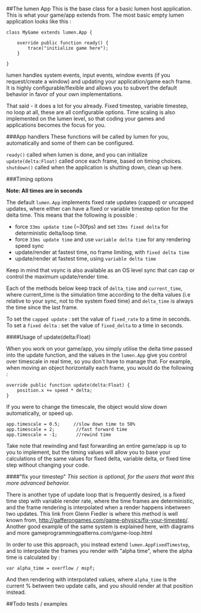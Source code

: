 ##The lumen App 
This is the base class for a basic lumen host application. This is what your game/app extends from. The most basic empty lumen application looks like this : 

```
class MyGame extends lumen.App {
	
	override public function ready() {
		trace("initialize game here");
	}
	
}
```

lumen handles system events, input events, window events (if you request/create a window) and updating your application/game each frame. It is highly configurable/flexible and allows you to subvert the default behavior in favor of your own implementations.

That said - it does a lot for you already. Fixed timestep, variable timestep, no loop at all, these are all configurable options. Time scaling is also implemented on the lumen level, so that coding your games and applications becomes the focus for you.

###App handlers
These functions will be called by lumen for you, automatically and some of them can be configured.

`ready()` called when lumen is done, and you can initialize   
`update(delta:Float)` called once each frame, based on timing choices.   
`shutdown()` called when the application is shutting down, clean up here.   


###Timing options

**Note: All times are in seconds**

The default `lumen.App` implements fixed rate updates (capped) or uncapped updates, where either can have a fixed or variable timestep option for the delta time.  This means that the following is possible : 

- force `33ms update time` (~30fps) and set `33ms fixed delta` for deterministic delta/loop time.
- force `33ms update time` and use `variable delta time` for any rendering speed sync
- update/render at fastest time, no frame limiting, with `fixed delta time`
- update/render at fastest time, using `variable delta time`

Keep in mind that vsync is also available as an OS level sync that can cap or control the maximum update/render time.

Each of the methods below keep track of `delta_time` and `current_time`, where current_time is the simulation time according to the delta values (i.e relative to your sync, not to the system fixed time) and `delta_time` is always the time since the last frame.

To set the `capped update` : set the value of `fixed_rate` to a time in seconds.   
To set a `fixed delta` : set the value of `fixed_delta` to a time in seconds.

####Usage of update(delta:Float)

When you work on your game/app, you simply utilise the delta time passed into the update function, and the values in the `lumen.App` give you control over timescale in real time, so you don't have to manage that. For example, when moving an object horizontally each frame, you would do the following : 

```
override public function update(delta:Float) {
	position.x += speed * delta;
}
```

If you were to change the timescale, the object would slow down automatically, or speed up. 

`app.timescale = 0.5;     //slow down time to 50%`   
`app.timescale = 2; 	   //fast forward time`   
`app.timescale = -1; 	   //rewind time`   

Take note that rewinding and fast forwarding an entire game/app is up to you to implement, but the timing values will allow you to base your calculations of the same values for fixed delta, variable delta, or fixed time step without changing your code.


####"fix your timestep"
_This section is optional, for the users that want this more advanced behavior._

There is another type of update loop that is frequently desired, is a fixed time step with variable render rate, where the time frames are deterministic, and the frame rendering is interpolated when a render happens inbetween two updates. This link from Glenn Fiedler is where this method is well known from, http://gafferongames.com/game-physics/fix-your-timestep/. Another good example of the same system is explained here, with diagrams and more gameprogrammingpatterns.com/game-loop.html

In order to use this approach, you instead extend `lumen.AppFixedTimestep`, and to interpolate the frames you render with "alpha time", where the alpha time is calculated by : 

`var alpha_time = overflow / mspf;`

And then rendering with interpolated values, where `alpha_time` is the current % between two update calls, and you should render at that position instead.


##Todo 
tests / examples